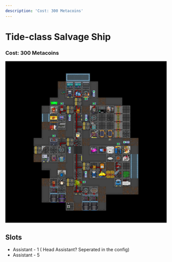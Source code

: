 ```yaml
---
description: 'Cost: 300 Metacoins'
---
```


# Tide-class Salvage Ship

### Cost:  300 Metacoins

![](<../.gitbook/assets/image (30) (1).png>)

## Slots

* Assistant - 1 ( Head Assistant? Seperated in the config)
* Assistant - 5
